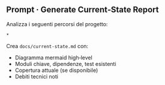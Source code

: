## Prompt · Generate Current‑State Report

Analizza i seguenti percorsi del progetto:

```
*
```

Crea `docs/current-state.md` con:
* Diagramma mermaid high‑level
* Moduli chiave, dipendenze, test esistenti
* Copertura attuale (se disponibile)
* Debiti tecnici noti
